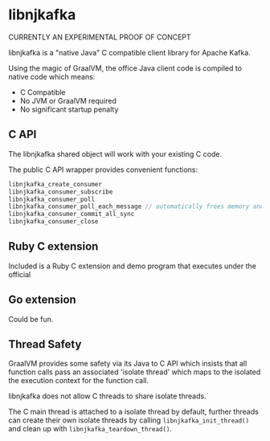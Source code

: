 # libnjkafka

CURRENTLY AN EXPERIMENTAL PROOF OF CONCEPT


libnjkafka is a "native Java" C compatible client library for Apache Kafka.

Using the magic of GraalVM, the office Java client code is compiled to native code which means:

* C Compatible
* No JVM or GraalVM required
* No significant startup penalty


## C API

The libnjkafka shared object will work with your existing C code.

The public C API wrapper provides convenient functions:

```c
libnjkafka_create_consumer
libnjkafka_consumer_subscribe
libnjkafka_consumer_poll
libnjkafka_consumer_poll_each_message // automatically frees memory and commits offsets
libnjkafka_consumer_commit_all_sync
libnjkafka_consumer_close
```

## Ruby C extension

Included is a Ruby C extension and demo program that executes under the official 

## Go extension

Could be fun.

## Thread Safety

GraalVM provides some safety via its Java to C API which insists that all function calls pass an associated 'isolate thread' which maps to the isolated the execution context for the function call.

libnjkafka does not allow C threads to share isolate threads.

The C main thread is attached to a isolate thread by default, further threads can create their own isolate threads by calling `libnjkafka_init_thread()` and clean up with `libnjkafka_teardown_thread()`.
